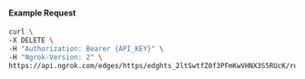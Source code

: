 <!-- Code generated for API Clients. DO NOT EDIT. -->

#### Example Request

```bash
curl \
-X DELETE \
-H "Authorization: Bearer {API_KEY}" \
-H "Ngrok-Version: 2" \
https://api.ngrok.com/edges/https/edghts_2ltSwtfZ0f3PFmKwVHNX3S5RUcK/routes/edghtsrt_2ltSwuogXfENw4ppYOXjtgPZJvq/circuit_breaker
```
